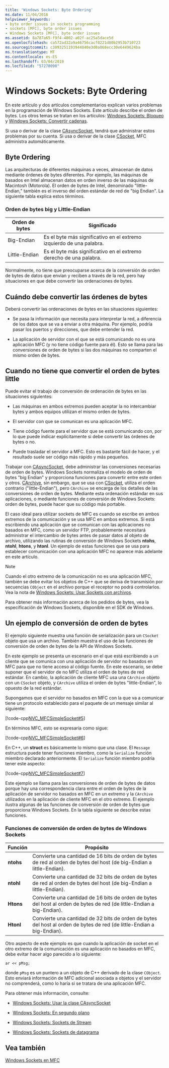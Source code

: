 ```yaml
---
title: 'Windows Sockets: Byte Ordering'
ms.date: 11/04/2016
helpviewer_keywords:
- byte order issues in sockets programming
- sockets [MFC], byte order issues
- Windows Sockets [MFC], byte order issues
ms.assetid: 8a787a65-f9f4-4002-a02f-ac25a5dace5d
ms.openlocfilehash: ca572ad32a9a46756cacf0221d80b2953b710723
ms.sourcegitcommit: c3093251193944840e3d0a068ecc30e6449624ba
ms.translationtype: MT
ms.contentlocale: es-ES
ms.lasthandoff: 03/04/2019
ms.locfileid: "57278098"
---
```

# <a name="windows-sockets-byte-ordering"></a>Windows Sockets: Byte Ordering

En este artículo y dos artículos complementarios explican varios problemas en la programación de Windows Sockets. Este artículo describe el orden de bytes. Los otros temas se tratan en los artículos: [Windows Sockets: Bloqueo](../mfc/windows-sockets-blocking.md) y [Windows Sockets: Convertir cadenas](../mfc/windows-sockets-converting-strings.md).

Si usa o derivar de la clase [CAsyncSocket](../mfc/reference/casyncsocket-class.md), tendrá que administrar estos problemas por su cuenta. Si usa o derivar de la clase [CSocket](../mfc/reference/csocket-class.md), MFC administra automáticamente.

## <a name="byte-ordering"></a>Byte Ordering

Las arquitecturas de diferentes máquinas a veces, almacenan de datos mediante órdenes de bytes diferentes. Por ejemplo, las máquinas de basados en Intel almacenan datos en orden inverso de las máquinas de Macintosh (Motorola). El orden de bytes de Intel, denominado "little-Endian," también es el inverso del orden estándar de red de "big Endian". La siguiente tabla explica estos términos.

### <a name="big--and-little-endian-byte-ordering"></a>Orden de bytes big y Little-Endian

|Orden de bytes|Significado|
|-------------------|-------------|
|Big-Endian|Es el byte más significativo en el extremo izquierdo de una palabra.|
|Little-Endian|Es el byte más significativo en el extremo derecho de una palabra.|

Normalmente, no tiene que preocuparse acerca de la conversión de orden de bytes de datos que envían y reciben a través de la red, pero hay situaciones en que debe convertir las ordenaciones de bytes.

## <a name="when-you-must-convert-byte-orders"></a>Cuándo debe convertir las órdenes de bytes

Deberá convertir las ordenaciones de bytes en las situaciones siguientes:

- Se pasa la información que necesita para interpretar la red, a diferencia de los datos que se va a enviar a otra máquina. Por ejemplo, podría pasar los puertos y direcciones, que debe entender la red.

- La aplicación de servidor con el que se está comunicando no es una aplicación MFC (y no tiene código fuente para él). Esto se llama para las conversiones de orden de bytes si las dos máquinas no comparten el mismo orden de bytes.

## <a name="when-you-do-not-have-to-convert-byte-orders"></a>Cuando no tiene que convertir el orden de bytes little

Puede evitar el trabajo de conversión de ordenación de bytes en las situaciones siguientes:

- Las máquinas en ambos extremos pueden aceptar la no intercambiar bytes y ambos equipos utilizan el mismo orden de bytes.

- El servidor con que se comunican es una aplicación MFC.

- Tiene código fuente para el servidor que se está comunicando con, por lo que puede indicar explícitamente si debe convertir las órdenes de bytes o no.

- Puede trasladar el servidor a MFC. Esto es bastante fácil de hacer, y el resultado suele ser código más rápido y más pequeños.

Trabajar con [CAsyncSocket](../mfc/reference/casyncsocket-class.md), debe administrar las conversiones necesarias de orden de bytes. Windows Sockets normaliza el modelo de orden de bytes "big Endian" y proporciona funciones para convertir entre este orden y otros. [CArchive](../mfc/reference/carchive-class.md), sin embargo, que se usa con [CSocket](../mfc/reference/csocket-class.md), utiliza el orden contrario ("little-Endian"), pero `CArchive` se encarga de los detalles de las conversiones de orden de bytes. Mediante esta ordenación estándar en sus aplicaciones, o mediante funciones de conversión de Windows Sockets: orden de bytes, puede hacer que su código más portable.

El caso ideal para utilizar sockets de MFC es cuando se escribe en ambos extremos de la comunicación y se usa MFC en ambos extremos. Si está escribiendo una aplicación que se comunican con las aplicaciones no basados en MFC, como un servidor FTP, probablemente necesitará administrar el intercambio de bytes antes de pasar datos al objeto de archivo, utilizando las rutinas de conversión de Windows Sockets **ntohs**, **ntohl**, **htons**, y **htonl**. Un ejemplo de estas funciones que se usa para establecer comunicación con una aplicación MFC no aparece más adelante en este artículo.

> [!NOTE]
>  Cuando el otro extremo de la comunicación no es una aplicación MFC, también se debe evitar los objetos de C++ que se deriva de transmisión por secuencias `CObject` en el archivo porque el receptor no podrá controlarlos. Vea la nota de [Windows Sockets: Usar Sockets con archivos](../mfc/windows-sockets-using-sockets-with-archives.md).

Para obtener más información acerca de los pedidos de bytes, vea la especificación de Windows Sockets, disponible en el SDK de Windows.

## <a name="a-byte-order-conversion-example"></a>Un ejemplo de conversión de orden de bytes

El ejemplo siguiente muestra una función de serialización para un `CSocket` objeto que usa un archivo. También muestra el uso de las funciones de conversión de orden de bytes de la API de Windows Sockets.

En este ejemplo se presenta un escenario en el que está escribiendo a un cliente que se comunica con una aplicación de servidor no basados en MFC para que no tiene acceso al código fuente. En este escenario, se debe suponer que el servidor de no MFC utiliza el orden de bytes de red estándar. En cambio, la aplicación de cliente MFC usa una `CArchive` objeto con un `CSocket` objeto, y `CArchive` utiliza el orden de bytes "little-Endian", lo opuesto de la red estándar.

Supongamos que el servidor no basados en MFC con la que va a comunicar tiene un protocolo establecido para el paquete de un mensaje similar al siguiente:

[!code-cpp[NVC_MFCSimpleSocket#5](../mfc/codesnippet/cpp/windows-sockets-byte-ordering_1.cpp)]

En términos MFC, esto se expresaría como sigue:

[!code-cpp[NVC_MFCSimpleSocket#6](../mfc/codesnippet/cpp/windows-sockets-byte-ordering_2.cpp)]

En C++, un **struct** es básicamente lo mismo que una clase. El `Message` estructura puede tener funciones miembro, como la `Serialize` función miembro declarado anteriormente. El `Serialize` función miembro podría tener este aspecto:

[!code-cpp[NVC_MFCSimpleSocket#7](../mfc/codesnippet/cpp/windows-sockets-byte-ordering_3.cpp)]

Este ejemplo se llama para las conversiones de orden de bytes de datos porque hay una correspondencia clara entre el orden de bytes de la aplicación de servidor no basados en MFC en un extremo y la `CArchive` utilizados en la aplicación de cliente MFC en el otro extremo. El ejemplo ilustra algunas de las funciones de conversión de orden de bytes que proporciona Windows Sockets. En la tabla siguiente se describe estas funciones.

### <a name="windows-sockets-byte-order-conversion-functions"></a>Funciones de conversión de orden de bytes de Windows Sockets

|Función|Propósito|
|--------------|-------------|
|**ntohs**|Convierte una cantidad de 16 bits de orden de bytes de red al orden de bytes del host (de big-Endian a little-Endian).|
|**ntohl**|Convierte una cantidad de 32 bits de orden de bytes de red al orden de bytes del host (de big-Endian a little-Endian).|
|**Htons**|Convierte una cantidad de 16 bits de orden de bytes del host al orden de bytes de red (de little-Endian a big-Endian).|
|**Htonl**|Convierte una cantidad de 32 bits de orden de bytes del host al orden de bytes de red (de little-Endian a big-Endian).|

Otro aspecto de este ejemplo es que cuando la aplicación de socket en el otro extremo de la comunicación es una aplicación no basados en MFC, debe evitar hacer algo parecido a lo siguiente:

`ar << pMsg;`

donde `pMsg` es un puntero a un objeto de C++ derivado de la clase `CObject`. Esto enviará información de MFC adicional asociada a objetos y el servidor no comprenderá, como lo haría si se tratara de una aplicación MFC.

Para obtener más información, consulte:

- [Windows Sockets: Usar la clase CAsyncSocket](../mfc/windows-sockets-using-class-casyncsocket.md)

- [Windows Sockets: En segundo plano](../mfc/windows-sockets-background.md)

- [Windows Sockets: Sockets de Stream](../mfc/windows-sockets-stream-sockets.md)

- [Windows Sockets: Sockets de datagrama](../mfc/windows-sockets-datagram-sockets.md)

## <a name="see-also"></a>Vea también

[Windows Sockets en MFC](../mfc/windows-sockets-in-mfc.md)
